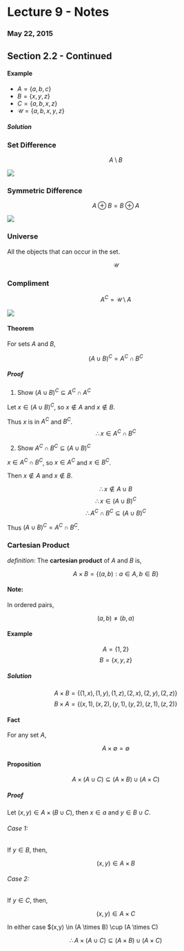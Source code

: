 # Lecture 9 - Notes  

### May 22, 2015  

## Section 2.2 - Continued

#### Example

* $A = \{ a, b, c \}$
* $B = \{x,y,z\}$
* $C = \{a,b,x,z\}$
* $\mathcal{U} = \{ a,b,x,y,z \}$

##### Solution


### Set Difference

$$
    A \setminus B
$$

![](http://upload.wikimedia.org/wikipedia/commons/8/83/Set_difference.svg)

### Symmetric Difference

$$
    A \oplus B = B \oplus A
$$

![](http://upload.wikimedia.org/wikipedia/commons/thumb/4/46/Venn0110.svg/1280px-Venn0110.svg.png)

### Universe

All the objects that can occur in the set.

$$
\mathcal U
$$

### Compliment

$$
    A^C = \mathcal U \setminus A
$$

![](http://upload.wikimedia.org/wikipedia/commons/thumb/e/eb/Venn1010.svg/1280px-Venn1010.svg.png)


#### Theorem

For sets $A$ and $B$,

$$
    (A \cup B)^C = A^C \cap B^C
$$

##### Proof

1) Show $(A \cup B)^C \subseteq A^C \cap A^C$

Let $x \in (A \cup B)^C$, so $x \not\in A$ and $x \not\in B$.

Thus $x$ is in $A^C$ and $B^C$.
$$
    \therefore x \in A^C \cap B^C
$$

2) Show $A^C \cap B^C  \subseteq (A \cup B)^C$

$x \in A^C \cap B^C$, so $x \in A^C$ and $x \in B^C$.

Then $x \not\in A$ and $x \not\in B$.

$$
    \therefore x \not\in A \cup B
$$
$$
    \therefore x \in (A \cup B)^C
$$
$$
    \therefore A^C \cap B^C \subseteq (A \cup B)^C
$$

Thus $(A \cup B)^C = A^C \cap B^C$.

### Cartesian Product

_definition_: The __cartesian product__ of $A$ and $B$ is,

$$
    A \times B = \{ (a,b): a \in A, b \in B \}
$$

#### Note:

In ordered pairs,

$$
    (a,b) \neq (b,a)
$$

#### Example

$$
    A = \{ 1,2 \}
$$
$$
    B = \{ x,y,z \}
$$

##### Solution

$$
    A \times B = \{ (1,x), (1,y), (1,z), (2,x), (2,y), (2,z) \}
$$
$$
    B \times A = \{ (x,1), (x,2), (y,1), (y,2), (z,1), (z,2) \}
$$

#### Fact

For any set $A$,

$$
    A \times \emptyset = \emptyset
$$

#### Proposition

$$
    A \times (A \cup C) \subseteq (A \times B) \cup (A \times C)
$$

##### Proof

Let $(x,y) \in A \times (B \cup C)$, then $x \in a$ and $y \in B \cup C$.

###### Case 1:

If $y \in B$, then,

$$
    (x,y) \in A \times B
$$

###### Case 2:

If $y \in C$, then,

$$
    (x,y) \in A \times C
$$

In either case $(x,y) \in (A \times B) \cup (A \times C)

$$
    \therefore A \times (A \cup C) \subseteq (A \times B) \cup (A \times C)
$$


